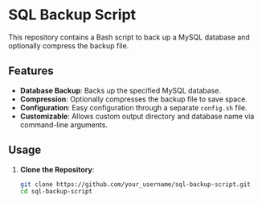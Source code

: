 # SQL Backup Script

This repository contains a Bash script to back up a MySQL database and optionally compress the backup file.

## Features

- **Database Backup**: Backs up the specified MySQL database.
- **Compression**: Optionally compresses the backup file to save space.
- **Configuration**: Easy configuration through a separate `config.sh` file.
- **Customizable**: Allows custom output directory and database name via command-line arguments.

## Usage

1. **Clone the Repository**:

   ```sh
   git clone https://github.com/your_username/sql-backup-script.git
   cd sql-backup-script
